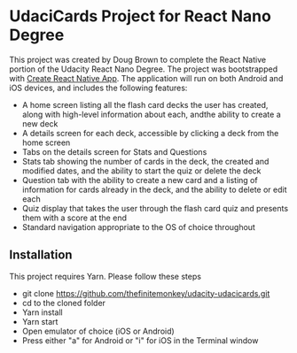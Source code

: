 # UdaciCards Project for React Nano Degree
This project was created by Doug Brown to complete the React Native portion of the Udacity React Nano Degree. The project was bootstrapped with [Create React Native App](https://github.com/react-community/create-react-native-app). The application will run on both Android and iOS devices, and includes the following features:

* A home screen listing all the flash card decks the user has created, along with high-level information about each, andthe ability to create a new deck
* A details screen for each deck, accessible by clicking a deck from the home screen
* Tabs on the details screen for Stats and Questions
* Stats tab showing the number of cards in the deck, the created and modified dates, and the ability to start the quiz or delete the deck
* Question tab with the ability to create a new card and a listing of information for cards already in the deck, and the ability to delete or edit each
* Quiz display that takes the user through the flash card quiz and presents them with a score at the end
* Standard navigation appropriate to the OS of choice throughout

## Installation
This project requires Yarn. Please follow these steps

* git clone https://github.com/thefinitemonkey/udacity-udacicards.git
* cd to the cloned folder
* Yarn install
* Yarn start
* Open emulator of choice (iOS or Android)
* Press either "a" for Android or "i" for iOS in the Terminal window